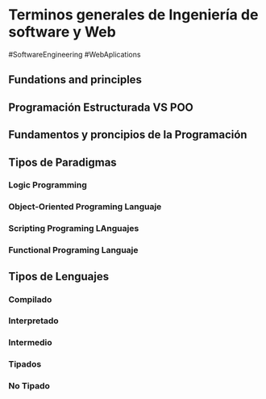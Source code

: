 # Terminos generales de Ingeniería de software y Web
#SoftwareEngineering   #WebAplications 
## Fundations and principles

## Programación Estructurada VS POO

## Fundamentos y proncipios de la Programación

## Tipos de Paradigmas
### Logic Programming
### Object-Oriented Programing Languaje
### Scripting Programing LAnguajes
### Functional Programing Languaje
## Tipos de Lenguajes
### Compilado
### Interpretado
### Intermedio
### Tipados
### No Tipado
